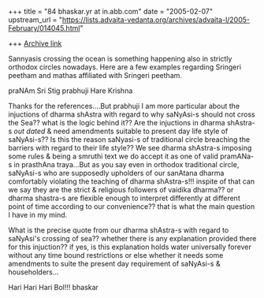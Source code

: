 +++
title = "84 bhaskar.yr at in.abb.com"
date = "2005-02-07"
upstream_url = "https://lists.advaita-vedanta.org/archives/advaita-l/2005-February/014045.html"

+++
[Archive link](https://lists.advaita-vedanta.org/archives/advaita-l/2005-February/014045.html)


Sannyasis crossing the ocean is something happening also in strictly
orthodox circles nowadays. Here are a few examples regarding Sringeri
peetham and mathas affiliated with Sringeri peetham.

praNAm Sri Stig prabhuji
Hare Krishna

Thanks for the references....But prabhuji I am more particular about the
injuctions of dharma shAstra with regard to why saNyAsi-s should not cross
the Sea??  what is the logic behind it??  Are the injuctions in dharma
shAstra-s *out dated* & need amendments suitable to present day life style
of saNyAsi-s?? Is this the reason saNyasi-s of traditional circle breaching
the barriers with regard to their life style??    We see dharma shAstra-s
imposing some rules & being a smruthi text we do accept it as one of valid
pramANa-s in prasthAna traya...But as you say even in orthodox traditional
circle, saNyAsi-s who are supposedly upholders of our sanAtana dharma
comfortably  violating the teaching of dharma shAstra-s!!! inspite of that
can we say they are the strict & religious  followers of vaidika dharma??
or dharma shastra-s are flexible enough to interpret differently at
different point of time according to our convenience??  that is what the
main question I have in my mind.

What is the precise quote from our dharma shAstra-s with regard to
saNyAsi's crossing of sea??  whether there is any explanation provided
there for this injuction??  if yes, is this explanation holds water
universally forever without any time bound restrictions or else whether  it
needs some amendments to suite the present day requirement of saNyAsi-s &
householders...

Hari Hari Hari Bol!!!
bhaskar



